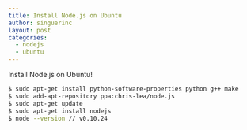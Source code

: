 ```yaml
---
title: Install Node.js on Ubuntu
author: singuerinc
layout: post
categories:
  - nodejs
  - ubuntu
---
```

Install Node.js on Ubuntu!

```bash
$ sudo apt-get install python-software-properties python g++ make
$ sudo add-apt-repository ppa:chris-lea/node.js
$ sudo apt-get update
$ sudo apt-get install nodejs
$ node --version // v0.10.24
```